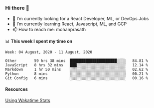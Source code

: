 ### Hi there 👋

- 🔭 I’m currently looking for a React Developer, ML, or DevOps Jobs
- 🌱 I’m currently learning React, Javascript, ML, and GCP
- 📫 How to reach me: mohanprasath

📊 **This week I spent my time on**
<!--START_SECTION:waka-->
```text
Week: 04 August, 2020 - 11 August, 2020

Other        59 hrs 38 mins  █████████████████████░░░░   84.81 % 
JavaScript   8 hrs 32 mins   ███░░░░░░░░░░░░░░░░░░░░░░   12.14 % 
Markdown     1 hr 50 mins    ░░░░░░░░░░░░░░░░░░░░░░░░░   02.62 % 
Python       8 mins          ░░░░░░░░░░░░░░░░░░░░░░░░░   00.21 % 
Git Config   6 mins          ░░░░░░░░░░░░░░░░░░░░░░░░░   00.16 %
```
<!--END_SECTION:waka-->

#### Resources
[Using Wakatime Stats](https://github.com/marketplace/actions/waka-readme)
